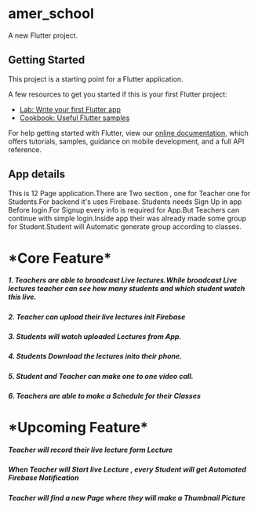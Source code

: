 # amer_school

A new Flutter project.

## Getting Started

This project is a starting point for a Flutter application.

A few resources to get you started if this is your first Flutter project:

- [Lab: Write your first Flutter app](https://flutter.dev/docs/get-started/codelab)
- [Cookbook: Useful Flutter samples](https://flutter.dev/docs/cookbook)

For help getting started with Flutter, view our
[online documentation](https://flutter.dev/docs), which offers tutorials,
samples, guidance on mobile development, and a full API reference.

<h2> App details </h2>
This is 12 Page application.There are Two section , one for Teacher one for Students.For backend it's uses Firebase. Students needs Sign Up in app Before login.For Signup every info is required for App.But Teachers can continue with simple login.Inside app their was already made some group for Student.Student will Automatic generate group according to classes.
<h1> *Core Feature* </h1>
<h5>1. Teachers are able to broadcast Live lectures.While broadcast Live lectures teacher can see how many students and which student watch this live.</h5>
<h5>2. Teacher can upload their live lectures init Firebase </h5>
<h5>3. Students will watch uploaded Lectures from App. </h5>
<h5>4. Students Download the lectures inito their phone. </h5>
<h5>5. Student and Teacher can make one to one video call. </h5>
<h5>6. Teachers are able to make a Schedule for their Classes </h5>


<h1> *Upcoming Feature* </h1>
<h5> Teacher will record their live lecture form Lecture</h5>
<h5> When Teacher will Start live Lecture , every Student will get Automated Firebase Notification</h5>
<h5> Teacher will find a new Page where they will make a Thumbnail Picture </h5>

